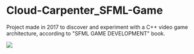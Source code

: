 # Cloud-Carpenter_SFML-Game

Project made in 2017 to discover and experiment with a C++ video game architecture, according to "SFML GAME DEVELOPMENT" book.

![](gif/Cloud-Carpenter.gif)
